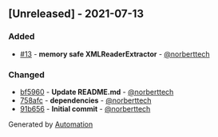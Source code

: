 ## [Unreleased] - 2021-07-13

### Added
- [#13](https://github.com/flow-php/etl-adapter-xml/pull/13) - **memory safe XMLReaderExtractor** - [@norberttech](https://github.com/norberttech)

### Changed
- [bf5960](https://github.com/flow-php/etl-adapter-xml/commit/bf5960b7665f910d7c723a138b40883caa265f15) - **Update README.md** - [@norberttech](https://github.com/norberttech)
- [758afc](https://github.com/flow-php/etl-adapter-xml/commit/758afc937b64861a36af0aff3d86a0aa7450ad3a) - **dependencies** - [@norberttech](https://github.com/norberttech)
- [91b656](https://github.com/flow-php/etl-adapter-xml/commit/91b6565354a85c109a77c9e3d0b5c8942ff7f604) - **Initial commit** - [@norberttech](https://github.com/norberttech)

Generated by [Automation](https://github.com/aeon-php/automation)